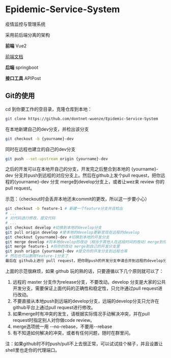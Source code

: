 # Epidemic-Service-System

疫情监控与管理系统

采用前后端分离的架构

**前端** Vue2

[前端文档](frontend-vue/README.md)

**后端** springboot

**接口工具** APIPost



## Git的使用

cd 到你要工作的空目录，克隆仓库到本地：

```sh
git clone https://github.com/dontnet-wuenze/Epidemic-Service-System
```

在本地新建自己的dev分支，并检出该分支

```sh
git checkout -b {yourname}-dev
```

同时在远程也建立的自己的dev分支

```sh
git push --set-upstream origin {yourname}-dev
```

之后的开发可以在本地开自己的分支，开发完之后整合到本地的 {yourname}-dev 分支并push到远程的对应分支上。然后在github上发个pull request，把你远程的{yourname}-dev 分支 merge到develop分支上，或者让wez来 review 你的pull request。

示范：（checkout时会丢弃本地还未commit的更改，所以这一步要小心）

```sh
git checkout -b feature-1 # 新建一个feature分支并且检出
# ...
# 对代码进行修改，提交代码
# ...
git checkout develop #切换到本地的develop分支
git pull origin develop #使本地的develop更新至现在远程的develop
git checkout {yourname}-dev #切换到本地的开发分支
git merge develop #将本地develop的改动（相当于其他人在这段时间的改动）merge到你自己的开发分支里
git merge feature-1 #将你的改动 merge到自己的开发分支里
git push origin {yourname}-dev #提交你的开发分支到远程仓库
# 然后也可以删除feature-1分支了
最后在 github上进行 pull request，把你刚push的开发分支申请合并到远程的develop分支上，可以自己通过自己的request，也可以让别人帮你review后通过你的request。

```

上面的示范很麻烦，如果 github 玩的熟的话，只要遵循以下几个原则就可以了：

1. 远程的 master 分支作为release分支，不要改动。develop 分支是大家的公共开发分支，需要保证上面代码的正确性和稳定性，只允许通过pull request进行改动。
1. 不要直接从本地push到远端的develop分支，远端的develop分支只允许在github平台上通过pull request进行修改。
2. 如果merge时有冲突的发生，请根据实际情况手动解决冲突，并在pull request时指定别人对你做code review。
2. merge选项统一用 --no-rebase，不要用--rebase
3. 有不知道如何解决的冲突，或者有任何问题，随时在群里问。

注：如果github时不时push/pull不上去很正常，可以试试挂个梯子，并且设置让shell里也走你的代理端口。
